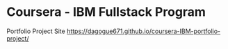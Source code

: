 # Coursera - IBM Fullstack Program


Portfolio Project Site https://dagogue671.github.io/coursera-IBM-portfolio-project/
